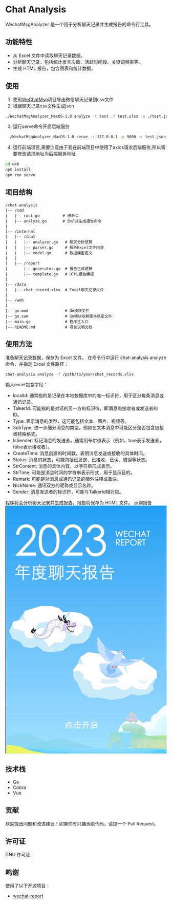# Chat Analysis

WechatMsgAnalyzer 是一个用于分析聊天记录并生成报告的命令行工具。

## 功能特性
- 从 Excel 文件中读取聊天记录数据。
- 分析聊天记录，包括统计发言次数、活跃时间段、关键词频率等。
- 生成 HTML 报告，包含图表和统计数据。

## 使用
1. 使用[WeChatMsg](https://github.com/LC044/WeChatMsg)项目导出微信聊天记录到csv文件
2. 根据聊天记录csv文件生成json
```bash
./WechatMsgAnalyzer_MacOS-1.0 analyze -t test -f test.xlsx -o ./test.json
```
3. 运行serve命令开启后端服务
```bash
 ./WechatMsgAnalyzer_MacOS-1.0 serve -i 127.0.0.1 -p 9000 -r test.json
```
4. 运行前端项目,需要注意由于我在前端项目中使用了axios请求后端服务,所以需要修改请求地址为后端服务地址
```bash
cd web
npm install
npm run serve
```

## 项目结构
```
/chat-analysis
|-- /cmd
|   |-- root.go          # 根命令
|   |-- analyze.go       # 分析并生成报告命令
|
|-- /internal
|   |-- /chat
|   |   |-- analyzer.go   # 聊天分析逻辑
|   |   |-- parser.go     # 解析Excel文件内容
|   |   |-- model.go      # 数据模型定义
|   |
|   |-- /report
|       |-- generator.go  # 报告生成逻辑
|       |-- template.go   # HTML报告模板
|
|-- /data
|   |-- chat_record.xlsx  # Excel聊天记录文件
|
|-- /web
|
|-- go.mod                # Go模块文件
|-- go.sum                # Go模块依赖版本锁定文件
|-- main.go               # 程序主入口
|-- README.md             # 项目说明文档
```

## 使用方法
准备聊天记录数据，保存为 Excel 文件。
在命令行中运行 chat-analysis analyze 命令，并指定 Excel 文件路径：
```bash
chat-analysis analyze -f /path/to/your/chat_records.xlsx
```
输入excel包含字段：
- localId: 通常指的是记录在本地数据库中的唯一标识符，用于区分每条消息或通讯记录。 
- TalkerId: 可能指的是对话的另一方的标识符，即消息的接收者或发送者的ID。 
- Type: 表示消息的类型，这可能包括文本、图片、视频等。 
- SubType: 进一步细分消息的类型，例如在文本消息中可能区分是否包含链接或特殊格式。 
- IsSender: 标记消息的发送者，通常用布尔值表示（例如，true表示发送者，false表示接收者）。 
- CreateTime: 消息创建的时间戳，表明消息发送或接收的具体时间。 
- Status: 消息的状态，可能包括已发送、已接收、已读、错误等状态。 
- StrContent: 消息的具体内容，以字符串形式表示。 
- StrTime: 可能是消息时间的字符串表示形式，用于显示目的。 
- Remark: 可能是对消息或通讯记录的额外注释或备注。 
- NickName: 通讯双方的昵称或显示名称。 
- Sender: 消息发送者的标识符，可能与TalkerId相对应。

程序将会分析聊天记录并生成报告，报告将保存为 HTML 文件。
示例报告
![img.png](img/front.png)

## 技术栈
- Go 
- Cobra
- Vue

## 贡献
欢迎提出问题和改进建议！如果你有兴趣贡献代码，请提一个 Pull Request。

## 许可证
GNU 许可证

## 鸣谢
使用了以下开源项目：
- [wechat-report](https://github.com/myth984/wechat-report)